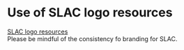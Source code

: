 # Use of SLAC logo resources
[SLAC logo resources](https://internal.slac.stanford.edu/communications/slac-identity-toolkit/logo-resources#reference)  
Please be mindful of the consistency fo branding for SLAC.   



